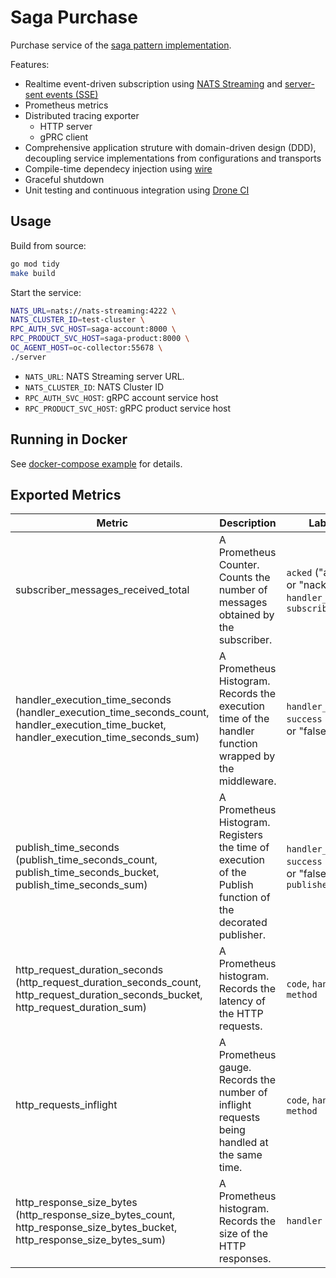 # Saga Purchase
Purchase service of the [saga pattern implementation](https://github.com/minghsu0107/saga-example).

Features:
- Realtime event-driven subscription using [NATS Streaming](https://docs.nats.io/nats-streaming-concepts/intro) and [server-sent events (SSE)](https://developer.mozilla.org/en-US/docs/Web/API/Server-sent_events/Using_server-sent_events)
- Prometheus metrics
- Distributed tracing exporter
  - HTTP server 
  - gPRC client
- Comprehensive application struture with domain-driven design (DDD), decoupling service implementations from configurations and transports
- Compile-time dependecy injection using [wire](https://github.com/google/wire)
- Graceful shutdown
- Unit testing and continuous integration using [Drone CI](https://www.drone.io)
## Usage
Build from source:
```bash
go mod tidy
make build
```
Start the service:
```bash
NATS_URL=nats://nats-streaming:4222 \
NATS_CLUSTER_ID=test-cluster \
RPC_AUTH_SVC_HOST=saga-account:8000 \
RPC_PRODUCT_SVC_HOST=saga-product:8000 \
OC_AGENT_HOST=oc-collector:55678 \
./server
```
- `NATS_URL`: NATS Streaming server URL.
- `NATS_CLUSTER_ID`: NATS Cluster ID
- `RPC_AUTH_SVC_HOST`: gRPC account service host
- `RPC_PRODUCT_SVC_HOST`: gRPC product service host
## Running in Docker
See [docker-compose example](https://github.com/minghsu0107/saga-example/blob/main/docker-compose.yaml) for details.
## Exported Metrics
| Metric                                                                                                                                   | Description                                                                                                 | Labels                                                           |
| ---------------------------------------------------------------------------------------------------------------------------------------- | ----------------------------------------------------------------------------------------------------------- | ---------------------------------------------------------------- |
| subscriber_messages_received_total                                                                                                       | A Prometheus Counter. Counts the number of messages obtained by the subscriber.                             | `acked` ("acked" or "nacked"), `handler_name`, `subscriber_name` |
| handler_execution_time_seconds (handler_execution_time_seconds_count, handler_execution_time_bucket, handler_execution_time_seconds_sum) | A Prometheus Histogram. Records the execution time of the handler function wrapped by the middleware.       | `handler_name`, `success` ("true" or "false")                    |
| publish_time_seconds (publish_time_seconds_count, publish_time_seconds_bucket, publish_time_seconds_sum)                                 | A Prometheus Histogram. Registers the time of execution of the Publish function of the decorated publisher. | `handler_name`, `success` ("true" or "false"), `publisher_name`  |
| http_request_duration_seconds (http_request_duration_seconds_count, http_request_duration_seconds_bucket, http_request_duration_sum)     | A Prometheus histogram. Records the latency of the HTTP requests.                                           | `code`, `handler`, `method`                                      |
| http_requests_inflight                                                                                                                   | A Prometheus gauge. Records the number of inflight requests being handled at the same time.                 | `code`, `handler`, `method`                                      |
| http_response_size_bytes (http_response_size_bytes_count, http_response_size_bytes_bucket, http_response_size_bytes_sum)                 | A Prometheus histogram. Records the size of the HTTP responses.                                             | `handler`                                                        |